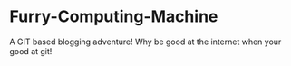 Furry-Computing-Machine
=======================

A GIT based blogging adventure! Why be good at the internet when your good at git!
